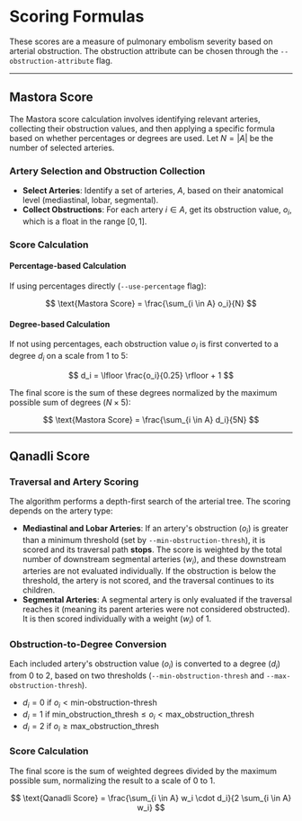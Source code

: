 # Scoring Formulas

These scores are a measure of pulmonary embolism severity based on arterial obstruction.
The obstruction attribute can be chosen through the `--obstruction-attribute` flag.

---

## Mastora Score

The Mastora score calculation involves identifying relevant arteries, collecting their obstruction values, and then applying a specific formula based on whether percentages or degrees are used. Let $N = |A|$ be the number of selected arteries.

### Artery Selection and Obstruction Collection

*   **Select Arteries**: Identify a set of arteries, $A$, based on their anatomical level (mediastinal, lobar, segmental).
*   **Collect Obstructions**: For each artery $i \in A$, get its obstruction value, $o_i$, which is a float in the range $[0, 1]$.

### Score Calculation

#### Percentage-based Calculation

If using percentages directly (`--use-percentage` flag):

$$ \text{Mastora Score} = \frac{\sum_{i \in A} o_i}{N} $$

#### Degree-based Calculation

If not using percentages, each obstruction value $o_i$ is first converted to a degree $d_i$ on a scale from 1 to 5:

$$ d_i = \lfloor \frac{o_i}{0.25} \rfloor + 1 $$

The final score is the sum of these degrees normalized by the maximum possible sum of degrees ($N \times 5$):

$$ \text{Mastora Score} = \frac{\sum_{i \in A} d_i}{5N} $$

---

## Qanadli Score

### Traversal and Artery Scoring

The algorithm performs a depth-first search of the arterial tree. The scoring depends on the artery type:

-   **Mediastinal and Lobar Arteries**: If an artery's obstruction ($o_i$) is greater than a minimum threshold (set by `--min-obstruction-thresh`), it is scored and its traversal path **stops**. The score is weighted by the total number of downstream segmental arteries ($w_i$), and these downstream arteries are not evaluated individually. If the obstruction is below the threshold, the artery is not scored, and the traversal continues to its children.
-   **Segmental Arteries**: A segmental artery is only evaluated if the traversal reaches it (meaning its parent arteries were not considered obstructed). It is then scored individually with a weight ($w_i$) of 1.

### Obstruction-to-Degree Conversion

Each included artery's obstruction value ($o_i$) is converted to a degree ($d_i$) from 0 to 2, based on two thresholds (`--min-obstruction-thresh` and `--max-obstruction-thresh`).

-   $d_i = 0$ if $o_i < \text{min-obstruction-thresh}$
-   $d_i = 1$ if $\text{min_obstruction_thresh} \le o_i < \text{max_obstruction_thresh}$
-   $d_i = 2$ if $o_i \ge \text{max_obstruction_thresh}$

### Score Calculation 

The final score is the sum of weighted degrees divided by the maximum possible sum, normalizing the result to a scale of 0 to 1.

$$ \text{Qanadli Score} = \frac{\sum_{i \in A} w_i \cdot d_i}{2 \sum_{i \in A} w_i} $$

